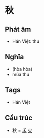 # 秋

## Phát âm
* Hán Việt: thu

## Nghĩa
* (hòa hỏa)
* mùa thu

## Tags
* Hán Việt

## Cấu trúc
* 秋 = [禾](禾.md) [火](火.md)

<script>window.HANZI_FIELD='秋';</script>